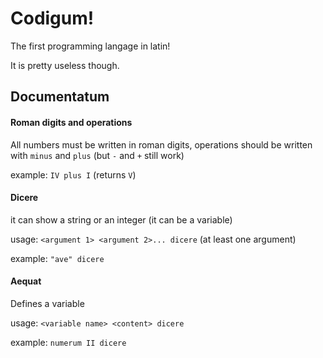 # Codigum!
The first programming langage in latin!

It is pretty useless though.

## Documentatum
#### Roman digits and operations
All numbers must be written in roman digits, operations should be written with `minus` and `plus` (but `-` and `+` still work)

example: `IV plus I` (returns `V`)

#### Dicere
it can show a string or an integer (it can be a variable)

usage: `<argument 1> <argument 2>... dicere` (at least one argument)

example: `"ave" dicere`

#### Aequat
Defines a variable

usage: `<variable name> <content> dicere`

example: `numerum II dicere`
